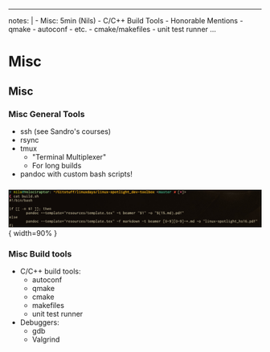
---
notes: |
    - Misc: 5min (Nils)
      - C/C++ Build Tools
        - Honorable Mentions
          - qmake
          - autoconf
          - etc.
        - cmake/makefiles
        - unit test runner 
...

# Misc

## Misc

### Misc General Tools
- ssh (see Sandro's courses)
- rsync
- tmux
  - "Terminal Multiplexer"
  - For long builds
- pandoc with custom bash scripts!

### 
![](resources/40misc/pandoc.jpg){ width=90% }

### Misc Build tools
- C/C++ build tools:
    - autoconf
    - qmake
    - cmake
    - makefiles
    - unit test runner
- Debuggers:
    - gdb
    - Valgrind

